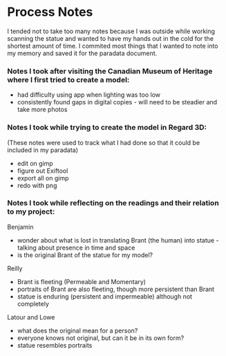 # Process Notes

I tended not to take too many notes because I was outside while working scanning the statue and wanted to have my hands out in the cold for the shortest amount of time. I commited most things that I wanted to note into my memory and saved it for the paradata document. 

### Notes I took after visiting the Canadian Museum of Heritage where I first tried to create a model:
- had difficulty using app when lighting was too low
- consistently found gaps in digital copies - will need to be steadier and take more photos

### Notes I took while trying to create the model in Regard 3D:
(These notes were used to track what I had done so that it could be included in my paradata)
- edit on gimp
- figure out Exiftool
- export all on gimp
- redo with png

### Notes I took while reflecting on the readings and their relation to my project:
Benjamin
- wonder about what is lost in translating Brant (the human) into statue - talking about presence in time and space
- is the original Brant of the statue for my model?

Reilly
- Brant is fleeting (Permeable and Momentary)
- portraits of Brant are also fleeting, though more persistent than Brant
- statue is enduring (persistent and impermeable) although not completely

Latour and Lowe
- what does the original mean for a person?
- everyone knows not original, but can it be in its own form?
- statue resembles portraits
